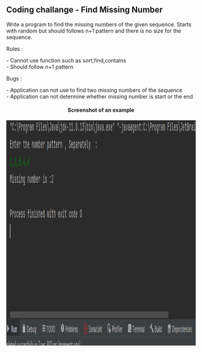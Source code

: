 <h2>Coding challange - Find Missing Number </h2>

<P> Write a program to find the missing numbers of the given sequence. Starts with random but should follows n+1 pattern and there is no size for the sequence.</P>

 Rules : 
 <p>
   - Cannot use function such as sort,find,contains <br>
   - Should follow n+1 pattern<br>
 </p>
Bugs :
 <p>
   - Application can not use to find two missing numbers of the sequence<br>
   - Application can not determine whether missing number is start or the end<br>
</p>
<h4 align="center">Screenshot of an example</h4>
<!-- image -->
<img src="https://github.com/Randika97/Krish-training/blob/dev1/cch_missing-number/Screenshots/Screenshot%202022-03-07%20183853.png" alt="Screenshots" height="600" width="900">
 
